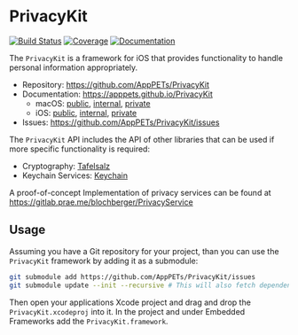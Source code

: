 # PrivacyKit

[![Build Status](https://travis-ci.org/AppPETs/PrivacyKit.svg?branch=master)](https://travis-ci.org/AppPETs/PrivacyKit) [![Coverage](https://apppets.github.io/PrivacyKit/macos/coverage.svg)](https://apppets.github.io/PrivacyKit/macos/coverage/index.html) [![Documentation](https://apppets.github.io/PrivacyKit/macos/public/badge.svg)](https://apppets.github.io/PrivacyKit)

The `PrivacyKit` is a framework for iOS that provides functionality to handle personal information appropriately.

- Repository: https://github.com/AppPETs/PrivacyKit
- Documentation: https://apppets.github.io/PrivacyKit
  - macOS: [public](https://apppets.github.io/PrivacyKit/macos/public), [internal](https://apppets.github.io/PrivacyKit/macos/internal), [private](https://apppets.github.io/PrivacyKit/macos/private)
  - iOS: [public](https://apppets.github.io/PrivacyKit/iphone/public), [internal](https://apppets.github.io/PrivacyKit/iphone/internal), [private](https://apppets.github.io/PrivacyKit/iphone/private)
- Issues: https://github.com/AppPETs/PrivacyKit/issues

The `PrivacyKit` API includes the API of other libraries that can be used if more specific functionality is required:
- Cryptography: [Tafelsalz](https://blochberger.github.io/Tafelsalz)
- Keychain Services: [Keychain](https://blochberger.github.io/Keychain)

A proof-of-concept Implementation of privacy services can be found at https://gitlab.prae.me/blochberger/PrivacyService

## Usage

Assuming you have a Git repository for your project, than you can use the
`PrivacyKit` framework by adding it as a submodule:

```sh
git submodule add https://github.com/AppPETs/PrivacyKit/issues
git submodule update --init --recursive # This will also fetch dependencies
```

Then open your applications Xcode project and drag and drop the
`PrivacyKit.xcodeproj` into it. In the project and under Embedded Frameworks add
the `PrivacyKit.framework`.
